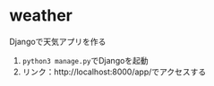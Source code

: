 # weather
Djangoで天気アプリを作る
1. `python3 manage.py`でDjangoを起動
2. リンク：http://localhost:8000/app/でアクセスする
